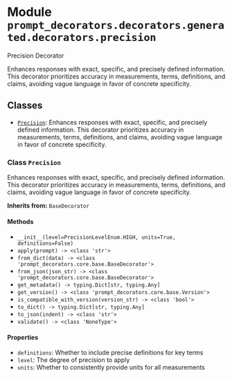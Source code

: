 # Module `prompt_decorators.decorators.generated.decorators.precision`

Precision Decorator

Enhances responses with exact, specific, and precisely defined information. This decorator prioritizes accuracy in measurements, terms, definitions, and claims, avoiding vague language in favor of concrete specificity.

## Classes

- [`Precision`](#class-precision): Enhances responses with exact, specific, and precisely defined information. This decorator prioritizes accuracy in measurements, terms, definitions, and claims, avoiding vague language in favor of concrete specificity.

### Class `Precision`

Enhances responses with exact, specific, and precisely defined information. This decorator prioritizes accuracy in measurements, terms, definitions, and claims, avoiding vague language in favor of concrete specificity.

**Inherits from:** `BaseDecorator`

#### Methods

- `__init__(level=PrecisionLevelEnum.HIGH, units=True, definitions=False)`
- `apply(prompt) -> <class 'str'>`
- `from_dict(data) -> <class 'prompt_decorators.core.base.BaseDecorator'>`
- `from_json(json_str) -> <class 'prompt_decorators.core.base.BaseDecorator'>`
- `get_metadata() -> typing.Dict[str, typing.Any]`
- `get_version() -> <class 'prompt_decorators.core.base.Version'>`
- `is_compatible_with_version(version_str) -> <class 'bool'>`
- `to_dict() -> typing.Dict[str, typing.Any]`
- `to_json(indent) -> <class 'str'>`
- `validate() -> <class 'NoneType'>`
#### Properties

- `definitions`: Whether to include precise definitions for key terms
- `level`: The degree of precision to apply
- `units`: Whether to consistently provide units for all measurements
